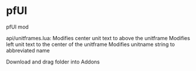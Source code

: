 # pfUI

pfUI mod

api/unitframes.lua:
Modifies center unit text to above the unitframe
Modifies left unit text to the center of the unitframe
Modifies unitname string to abbreviated name

Download and drag folder into Addons
